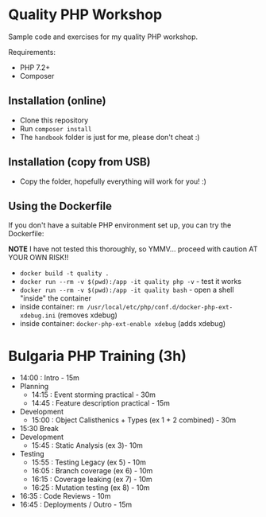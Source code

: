 # Quality PHP Workshop

Sample code and exercises for my quality PHP workshop.

Requirements:

 * PHP 7.2+
 * Composer

## Installation (online)

 * Clone this repository
 * Run `composer install`
 * The `handbook` folder is just for me, please don't cheat :)

## Installation (copy from USB)

 * Copy the folder, hopefully everything will work for you! :)

## Using the Dockerfile

If you don't have a suitable PHP environment set up, you can try the Dockerfile:

**NOTE** I have not tested this thoroughly, so YMMV... proceed with caution AT YOUR OWN RISK!!

 * `docker build -t quality .`
 * `docker run --rm -v $(pwd):/app -it quality php -v` - test it works
 * `docker run --rm -v $(pwd):/app -it quality bash` - open a shell "inside" the container
 * inside container: `rm /usr/local/etc/php/conf.d/docker-php-ext-xdebug.ini` (removes xdebug)
 * inside container: `docker-php-ext-enable xdebug` (adds xdebug)
 
# Bulgaria PHP Training (3h)

 - 14:00 : Intro - 15m
 - Planning
   - 14:15 : Event storming practical - 30m
   - 14:45 : Feature description practical - 15m
 - Development
   - 15:00 : Object Calisthenics + Types (ex 1 + 2 combined) - 30m
 - 15:30 Break
 - Development
   - 15:45 : Static Analysis (ex 3)- 10m
 - Testing
   - 15:55 : Testing Legacy (ex 5) - 10m
   - 16:05 : Branch coverage (ex 6) - 10m
   - 16:15 : Coverage leaking (ex 7) - 10m
   - 16:25 : Mutation testing (ex 8) - 10m
 - 16:35 : Code Reviews - 10m
 - 16:45 : Deployments / Outro - 15m
